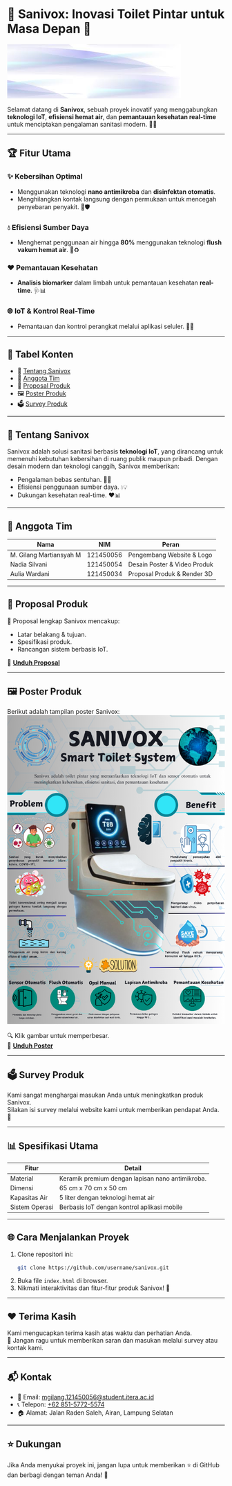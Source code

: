 # 🌟 **Sanivox: Inovasi Toilet Pintar untuk Masa Depan** 🌟

![Sanivox Banner](assets/bannercoba.jpeg)

Selamat datang di **Sanivox**, sebuah proyek inovatif yang menggabungkan **teknologi IoT**, **efisiensi hemat air**, dan **pemantauan kesehatan real-time** untuk menciptakan pengalaman sanitasi modern. 🚽✨

---

## 🏆 **Fitur Utama**
### ✨ **Kebersihan Optimal**
- Menggunakan teknologi **nano antimikroba** dan **disinfektan otomatis**.
- Menghilangkan kontak langsung dengan permukaan untuk mencegah penyebaran penyakit. 🧼🛡️

### 💧 **Efisiensi Sumber Daya**
- Menghemat penggunaan air hingga **80%** menggunakan teknologi **flush vakum hemat air**. 🌊♻️

### ❤️ **Pemantauan Kesehatan**
- **Analisis biomarker** dalam limbah untuk pemantauan kesehatan **real-time**. 🩺📊

### 🌐 **IoT & Kontrol Real-Time**
- Pemantauan dan kontrol perangkat melalui aplikasi seluler. 📱🔗

---

## 📌 **Tabel Konten**
- 🔗 [Tentang Sanivox](#tentang-sanivox)
- 👥 [Anggota Tim](#anggota-tim)
- 📝 [Proposal Produk](#proposal-produk)
- 🖼️ [Poster Produk](#poster-produk)
- 🗳️ [Survey Produk](#survey-produk)

---

## 📖 **Tentang Sanivox**
Sanivox adalah solusi sanitasi berbasis **teknologi IoT**, yang dirancang untuk memenuhi kebutuhan kebersihan di ruang publik maupun pribadi. Dengan desain modern dan teknologi canggih, Sanivox memberikan:
- Pengalaman bebas sentuhan. 🤲✨
- Efisiensi penggunaan sumber daya. 💧💡
- Dukungan kesehatan real-time. ❤️📊

---

## 👥 **Anggota Tim**
| **Nama**                  | **NIM**       | **Peran**                            |
|---------------------------|---------------|---------------------------------------|
| M. Gilang Martiansyah M   | 121450056     | Pengembang Website & Logo             |
| Nadia Silvani             | 121450054     | Desain Poster & Video Produk         |
| Aulia Wardani             | 121450034     | Proposal Produk & Render 3D          |

---

## 📝 **Proposal Produk**
📖 Proposal lengkap Sanivox mencakup:
- Latar belakang & tujuan.
- Spesifikasi produk.
- Rancangan sistem berbasis IoT.

💾 **[Unduh Proposal](assets/documents/Final_Project_PC.pdf)**

---

## 🖼️ **Poster Produk**
Berikut adalah tampilan poster Sanivox:  
![Poster Sanivox](assets/poster/1.png)

🔍 Klik gambar untuk memperbesar.  
💾 **[Unduh Poster](assets/poster/1.png)**

---

## 🗳️ **Survey Produk**
Kami sangat menghargai masukan Anda untuk meningkatkan produk Sanivox.  
Silakan isi survey melalui website kami untuk memberikan pendapat Anda. 🌟

---

## 📊 **Spesifikasi Utama**
| **Fitur**              | **Detail**                                   |
|------------------------|---------------------------------------------|
| Material              | Keramik premium dengan lapisan nano antimikroba. |
| Dimensi               | 65 cm x 70 cm x 50 cm                        |
| Kapasitas Air         | 5 liter dengan teknologi hemat air           |
| Sistem Operasi        | Berbasis IoT dengan kontrol aplikasi mobile  |

---

## 🌐 **Cara Menjalankan Proyek**
1. Clone repositori ini:
   ```bash
   git clone https://github.com/username/sanivox.git
   ```
2. Buka file `index.html` di browser.
3. Nikmati interaktivitas dan fitur-fitur produk Sanivox! 🚀

---

## ❤️ **Terima Kasih**
Kami mengucapkan terima kasih atas waktu dan perhatian Anda.  
💬 Jangan ragu untuk memberikan saran dan masukan melalui survey atau kontak kami.

---

## 📬 **Kontak**
- 📧 Email: [mgilang.121450056@student.itera.ac.id](mailto:mgilang.121450056@student.itera.ac.id)
- 📞 Telepon: [+62 851-5772-5574](tel:+6285157725574)
- 🏠 Alamat: Jalan Raden Saleh, Airan, Lampung Selatan

---

## ⭐ **Dukungan**
Jika Anda menyukai proyek ini, jangan lupa untuk memberikan ⭐ di GitHub dan berbagi dengan teman Anda! 🌟
